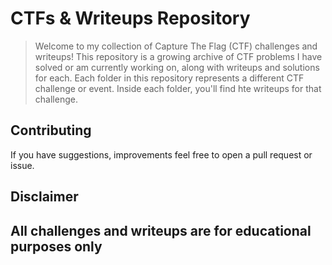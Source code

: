 # CTFs & Writeups Repository

> Welcome to my collection of Capture The Flag (CTF) challenges and writeups! This repository is a growing archive of CTF problems I have solved or am currently working on, along with writeups and solutions for each.
Each folder in this repository represents a different CTF challenge or event. Inside each folder, you'll find hte writeups for that challenge.

## Contributing

If you have suggestions, improvements feel free to open a pull request or issue.

## Disclaimer

All challenges and writeups are for educational purposes only
---
